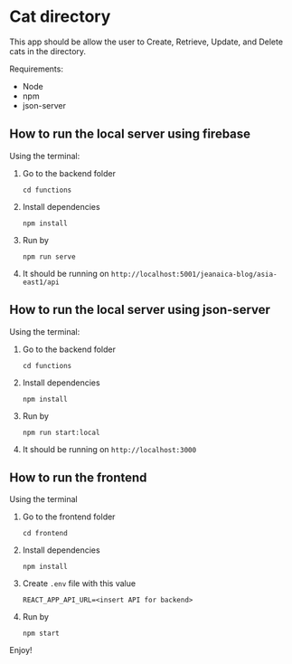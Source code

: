 
# Cat directory

This app should be allow the user to Create, Retrieve, Update, and Delete cats in the directory.

Requirements:
- Node
- npm
- json-server

## How to run the local server using firebase
Using the terminal:

1. Go to the backend folder

    `cd functions`

2. Install dependencies

    `npm install`

3. Run by

    `npm run serve`

4. It should be running on `http://localhost:5001/jeanaica-blog/asia-east1/api`


## How to run the local server using json-server
Using the terminal:

1. Go to the backend folder

    `cd functions`

2. Install dependencies

    `npm install`

3. Run by

    `npm run start:local`

4. It should be running on `http://localhost:3000`


## How to run the frontend
Using the terminal

1. Go to the frontend folder

    `cd frontend`

2. Install dependencies

    `npm install`

3. Create `.env` file with this value

    ```
    REACT_APP_API_URL=<insert API for backend>
    ```

4. Run by

    `npm start`
    

Enjoy!
